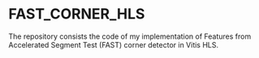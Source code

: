 # FAST_CORNER_HLS
The repository consists the code of my implementation of Features from Accelerated Segment Test (FAST) corner detector in Vitis HLS.
